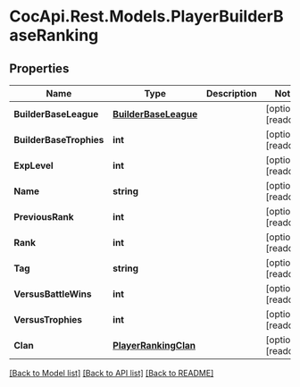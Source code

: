 # CocApi.Rest.Models.PlayerBuilderBaseRanking

## Properties

Name | Type | Description | Notes
------------ | ------------- | ------------- | -------------
**BuilderBaseLeague** | [**BuilderBaseLeague**](BuilderBaseLeague.md) |  | [optional] [readonly] 
**BuilderBaseTrophies** | **int** |  | [optional] [readonly] 
**ExpLevel** | **int** |  | [optional] [readonly] 
**Name** | **string** |  | [optional] [readonly] 
**PreviousRank** | **int** |  | [optional] [readonly] 
**Rank** | **int** |  | [optional] [readonly] 
**Tag** | **string** |  | [optional] [readonly] 
**VersusBattleWins** | **int** |  | [optional] [readonly] 
**VersusTrophies** | **int** |  | [optional] [readonly] 
**Clan** | [**PlayerRankingClan**](PlayerRankingClan.md) |  | [optional] [readonly] 

[[Back to Model list]](../../README.md#documentation-for-models) [[Back to API list]](../../README.md#documentation-for-api-endpoints) [[Back to README]](../../README.md)


